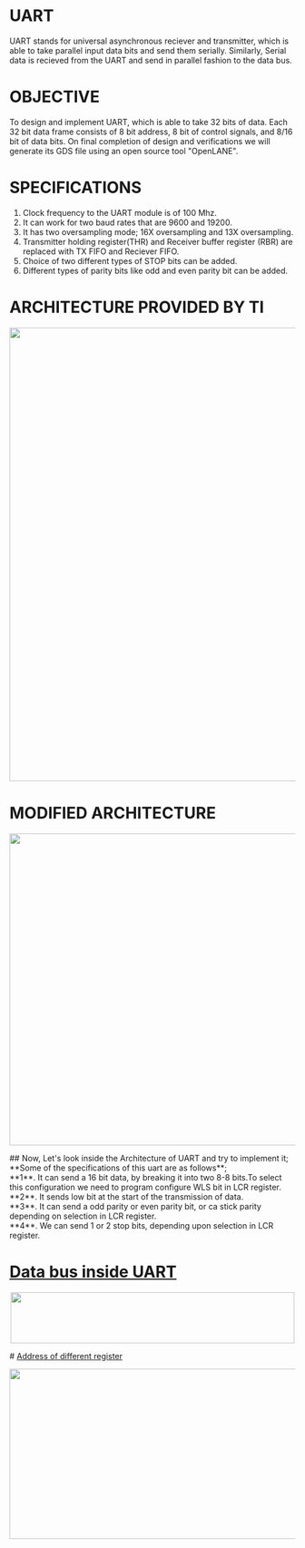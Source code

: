 # UART
UART stands for universal asynchronous reciever and transmitter, which is able to take parallel input data bits and send them serially. Similarly, Serial data is recieved from the UART and send in parallel fashion to the data bus.

# OBJECTIVE
To design and implement UART, which is able to take 32 bits of data. Each 32 bit data frame consists of 8 bit address, 8 bit of control signals, and 8/16 bit of data bits. On final completion of design and verifications we will generate its GDS file using an open source tool "OpenLANE".

# SPECIFICATIONS
1.  Clock frequency to the UART module is of 100 Mhz.
2.  It can work for two baud rates that are 9600 and 19200.
3.  It has two oversampling mode; 16X oversampling and 13X oversampling.
4.  Transmitter holding register(THR) and Receiver buffer register (RBR) are replaced with TX FIFO and Reciever FIFO.
5.  Choice of two different types of STOP bits can be added. 
6.  Different types of parity bits like odd and even parity bit can be added.

# ARCHITECTURE PROVIDED BY TI
<p align="center">
<img width="560" height="800" src="https://user-images.githubusercontent.com/31381446/103474732-baf1ad80-4dcc-11eb-949d-f3600dbef557.png">
</p>

# MODIFIED ARCHITECTURE
<p align="center">
<img width="560" height="550" src="https://user-images.githubusercontent.com/31381446/103456643-2597e000-4d1e-11eb-962a-99fddfd63232.png">
</p>
## Now, Let's look inside the Architecture of UART and try to implement it;
**Some of the specifications of this uart are as follows**; <br />
**1**. It can send a 16 bit data, by breaking it into two 8-8 bits.To select this configuration we need to program configure WLS bit in LCR register. <br />
**2**. It sends low bit at the start of the transmission of data. <br />
**3**. It can send a odd parity or even parity bit, or ca stick parity depending on selection in LCR register. <br />
**4**. We can send 1 or 2 stop bits, depending upon selection in LCR register. <br />

# <ins>Data bus inside UART</ins>
<p align="center">
<img width="500" height="90" src="https://user-images.githubusercontent.com/31381446/103474449-e58e3700-4dc9-11eb-947e-2b97d79c4176.png">
</p>
# <ins>Address of different register</ins>
<p align="center">
  <img width="560" height="300" src="https://user-images.githubusercontent.com/31381446/103474461-08b8e680-4dca-11eb-9a9a-adf6a49681b7.png">
</p>
